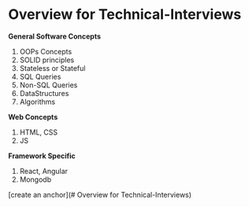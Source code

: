 # Overview for Technical-Interviews

**General Software Concepts**
1. OOPs Concepts
2. SOLID principles
3. Stateless or Stateful 
4. SQL Queries
5. Non-SQL Queries
6. DataStructures 
7. Algorithms 

**Web Concepts**
1. HTML, CSS
2. JS

**Framework Specific** 
1. React, Angular
2. Mongodb






























[create an anchor](# Overview for Technical-Interviews)
